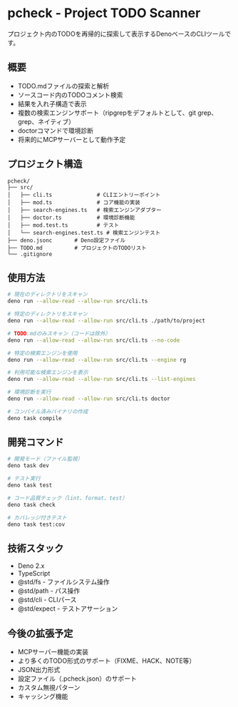 # pcheck - Project TODO Scanner

プロジェクト内のTODOを再帰的に探索して表示するDenoベースのCLIツールです。

## 概要

- TODO.mdファイルの探索と解析
- ソースコード内のTODOコメント検索
- 結果を入れ子構造で表示
- 複数の検索エンジンサポート（ripgrepをデフォルトとして、git
  grep、grep、ネイティブ）
- doctorコマンドで環境診断
- 将来的にMCPサーバーとして動作予定

## プロジェクト構造

```
pcheck/
├── src/
│   ├── cli.ts              # CLIエントリーポイント
│   ├── mod.ts              # コア機能の実装
│   ├── search-engines.ts   # 検索エンジンアダプター
│   ├── doctor.ts           # 環境診断機能
│   ├── mod.test.ts         # テスト
│   └── search-engines.test.ts # 検索エンジンテスト
├── deno.jsonc       # Deno設定ファイル
├── TODO.md          # プロジェクトのTODOリスト
└── .gitignore
```

## 使用方法

```bash
# 現在のディレクトリをスキャン
deno run --allow-read --allow-run src/cli.ts

# 特定のディレクトリをスキャン
deno run --allow-read --allow-run src/cli.ts ./path/to/project

# TODO.mdのみスキャン（コードは除外）
deno run --allow-read --allow-run src/cli.ts --no-code

# 特定の検索エンジンを使用
deno run --allow-read --allow-run src/cli.ts --engine rg

# 利用可能な検索エンジンを表示
deno run --allow-read --allow-run src/cli.ts --list-engines

# 環境診断を実行
deno run --allow-read --allow-run src/cli.ts doctor

# コンパイル済みバイナリの作成
deno task compile
```

## 開発コマンド

```bash
# 開発モード（ファイル監視）
deno task dev

# テスト実行
deno task test

# コード品質チェック（lint、format、test）
deno task check

# カバレッジ付きテスト
deno task test:cov
```

## 技術スタック

- Deno 2.x
- TypeScript
- @std/fs - ファイルシステム操作
- @std/path - パス操作
- @std/cli - CLIパース
- @std/expect - テストアサーション

## 今後の拡張予定

- MCPサーバー機能の実装
- より多くのTODO形式のサポート（FIXME、HACK、NOTE等）
- JSON出力形式
- 設定ファイル（.pcheck.json）のサポート
- カスタム無視パターン
- キャッシング機能

